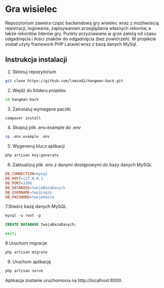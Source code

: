 
# Gra wisielec

Repozytorium zawiera część backendową gry wisielec wraz z możliwością rejestracji, logowania, zapisywaniam przeglądania własnych rekorów, a także rekordów liderów gry. Punkty przyznawane w grze zależą od czasu odgadnięcia i ilości znaków do odgadnięcia (bez powtórzeń). W projekcie został użyty framework PHP Laravel wraz z bazą danych MySql.

## Instrukcja instalacji

1. Sklonuj repozytorium
```bash
git clone https://github.com/lomza02/hangman-back.git
```
2. Wejdź do folderu projektu
```bash
cd hangman-back
```
3. Zainstaluj wymagane paczki
```bash
composer install
```
4. Skopiuj plik .env.example do .env
```bash
cp .env.example .env
```
5. Wygeneruj klucz aplikacji
```bash
php artisan key:generate
```
6. Zaktualizuj plik .env z danymi dostępowymi do bazy danych MySQL
```makefile
DB_CONNECTION=mysql
DB_HOST=127.0.0.1
DB_PORT=3306
DB_DATABASE=twojaBazaDanych
DB_USERNAME=twojLogin
DB_PASSWORD=twojeHaslo
```
7.Stwórz bazę danych MySQL

```css
mysql -u root -p
```
```sql
CREATE DATABASE twojaBazaDanych;
```
```bash
exit;
```
8.Uruchom migracje

```php
php artisan migrate
```
9. Uruchom aplikację
```php
php artisan serve
```
Aplikacja zostanie uruchomiona na http://localhost:8000.
